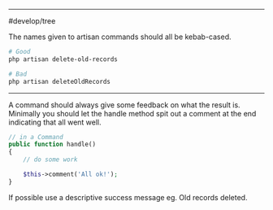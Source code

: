 ----
#develop/tree  

The names given to artisan commands should all be kebab-cased.

```bash
# Good
php artisan delete-old-records

# Bad
php artisan deleteOldRecords
```

---

A command should always give some feedback on what the result is. Minimally you should let the handle method spit out a comment at the end indicating that all went well.

```php
// in a Command
public function handle()
{
    // do some work

    $this->comment('All ok!');
}
```

If possible use a descriptive success message eg. Old records deleted.
